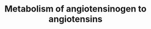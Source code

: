 ---
annotations:
- id: PW:0000002
  parent: classic metabolic pathway
  type: Pathway Ontology
  value: classic metabolic pathway
- id: PW:0001756
  parent: classic metabolic pathway
  type: Pathway Ontology
  value: peptide and protein metabolic pathway
authors:
- ReactomeTeam
- Anwesha
- Egonw
- Ryanmiller
- Fehrhart
- Eweitz
description: Angiotensinogen, a prohormone, is synthesized and secreted mainly by
  the liver but also from other tissues (reviewed in Fyhrquist and Saijonmaa 2008,
  Cat and Touyz 2011). Renin, an aspartyl protease specific for angiotensinogen, is
  secreted into the bloodstream by juxtaglomerular cells of the kidney in response
  to a drop in blood pressure. Renin cleaves angiotensinogen to yield a decapaptide,
  angiotensin I (angiotensin-1, angiotensin-(1-10)). Circulating renin can also bind
  the membrane-localized (pro)renin receptor (ATP6AP2) which increases its catalytic
  activity. After cleavage of angiotensinogen to angiotensin I by renin, two C-terminal
  amino acid residues of angiotensin I are removed by angiotensin-converting enzyme
  (ACE), located on the surface of endothelial cells, to yield angiotensin II (angiotensin-2,
  angiotensin-(1-8)), the active peptide that causes vasoconstriction, resorption
  of sodium and chloride, excretion of potassium, water retention, and aldosterone
  secretion.<br>More recently other, more tissue-localized pathways leading to angiotensin
  II and alternative derivatives of angiotensinogen have been identified (reviewed
  in Kramkowski et al. 2006, Kumar et al. 2007, Fyhrquist and Saijonmaa 2008, Becari
  et al. 2011). Chymase, cathepsin G, and cathepsin X (cathepsin Z) can each cleave
  angiotensin I to yield angiotensin II. Angiotensin-converting enzyme 2 (ACE2) cleaves
  1 amino acid residue from angiotensin I (angiotensin-(1-10)) to yield angiotensin-(1-9),
  which can be cleaved by ACE to yield angiotensin-(1-7). ACE2 can also cleave angiotensin
  II to yield angiotensin-(1-7). Neprilysin can cleave either angiotensin-(1-9) or
  angiotensin I to yield angiotensin-(1-7). Angiotensin-(1-7) binds the MAS receptor
  (MAS1, MAS proto-oncogene) and, interestingly, produces effects opposite to those
  produced by angiotensin II.<br>Aminopeptidase A (APA, ENPEP) cleaves angiotensin
  II to yield angiotensin III (angiotensin-(2-8)), which is then cleaved by aminopeptidase
  N (APN, ANPEP) yielding angiotensin IV (angiotensin-(3-8)). Angiotensin IV binds
  the AT4 receptor (AT4R, IRAP, LNPEP, oxytocinase).<br>Inhibitors of renin (e.g.
  aliskiren) and ACE (e.g. lisinopril, ramipril) are currently used to treat hypertension
  (reviewed in Gerc et al. 2009, Verdecchia et al. 2010,  Alreja and Joseph 2011).  View
  original pathway at [http://www.reactome.org/PathwayBrowser/#DIAGRAM=2022377 Reactome].
last-edited: 2021-05-22
organisms:
- Homo sapiens
redirect_from:
- /index.php/Pathway:WP2729
- /instance/WP2729
revision: null
schema-jsonld:
- '@context': https://schema.org/
  '@id': https://wikipathways.github.io/pathways/WP2729.html
  '@type': Dataset
  creator:
    '@type': Organization
    name: WikiPathways
  description: Angiotensinogen, a prohormone, is synthesized and secreted mainly by
    the liver but also from other tissues (reviewed in Fyhrquist and Saijonmaa 2008,
    Cat and Touyz 2011). Renin, an aspartyl protease specific for angiotensinogen,
    is secreted into the bloodstream by juxtaglomerular cells of the kidney in response
    to a drop in blood pressure. Renin cleaves angiotensinogen to yield a decapaptide,
    angiotensin I (angiotensin-1, angiotensin-(1-10)). Circulating renin can also
    bind the membrane-localized (pro)renin receptor (ATP6AP2) which increases its
    catalytic activity. After cleavage of angiotensinogen to angiotensin I by renin,
    two C-terminal amino acid residues of angiotensin I are removed by angiotensin-converting
    enzyme (ACE), located on the surface of endothelial cells, to yield angiotensin
    II (angiotensin-2, angiotensin-(1-8)), the active peptide that causes vasoconstriction,
    resorption of sodium and chloride, excretion of potassium, water retention, and
    aldosterone secretion.<br>More recently other, more tissue-localized pathways
    leading to angiotensin II and alternative derivatives of angiotensinogen have
    been identified (reviewed in Kramkowski et al. 2006, Kumar et al. 2007, Fyhrquist
    and Saijonmaa 2008, Becari et al. 2011). Chymase, cathepsin G, and cathepsin X
    (cathepsin Z) can each cleave angiotensin I to yield angiotensin II. Angiotensin-converting
    enzyme 2 (ACE2) cleaves 1 amino acid residue from angiotensin I (angiotensin-(1-10))
    to yield angiotensin-(1-9), which can be cleaved by ACE to yield angiotensin-(1-7).
    ACE2 can also cleave angiotensin II to yield angiotensin-(1-7). Neprilysin can
    cleave either angiotensin-(1-9) or angiotensin I to yield angiotensin-(1-7). Angiotensin-(1-7)
    binds the MAS receptor (MAS1, MAS proto-oncogene) and, interestingly, produces
    effects opposite to those produced by angiotensin II.<br>Aminopeptidase A (APA,
    ENPEP) cleaves angiotensin II to yield angiotensin III (angiotensin-(2-8)), which
    is then cleaved by aminopeptidase N (APN, ANPEP) yielding angiotensin IV (angiotensin-(3-8)).
    Angiotensin IV binds the AT4 receptor (AT4R, IRAP, LNPEP, oxytocinase).<br>Inhibitors
    of renin (e.g. aliskiren) and ACE (e.g. lisinopril, ramipril) are currently used
    to treat hypertension (reviewed in Gerc et al. 2009, Verdecchia et al. 2010,  Alreja
    and Joseph 2011).  View original pathway at [http://www.reactome.org/PathwayBrowser/#DIAGRAM=2022377
    Reactome].
  keywords:
  - ACE(30-1232)
  - 'ACE(30-1232) '
  - ACE(30-1306)
  - ACE2(18-805)
  - ACEI pro-drugs
  - ACEIs
  - ACEIs:ACE(30-1232)
  - AGT
  - AGT(34-40)
  - AGT(34-41)
  - AGT(34-42)
  - AGT(34-43)
  - AGT(35-41)
  - AGT(36-41)
  - 'ANPEP '
  - ANPEP Dimer
  - 'AOPEP '
  - AOPEP:Zn2+
  - 'ATP6AP2 '
  - Alcohol
  - 'CES1 '
  - CES1 trimer
  - CMA1
  - 'CPA3 '
  - 'CPB1 '
  - 'CPB2 '
  - 'CTSD(65-412) '
  - 'CTSG '
  - CTSZ
  - Carboxypeptidase
  - Cathepsin G
  - Cl-
  - 'ENPEP '
  - ENPEP Dimer
  - 'GZMH '
  - H2O
  - L-Arg
  - MME
  - Prorenin-Prorenin
  - 'REN '
  - 'REN(24-406) '
  - Receptor
  - Renin
  - Renin:Prorenin
  - 'Zn2+ '
  - aliskiren
  - 'benazepril '
  - 'benazeprilat '
  - hydrolysed ACEIs
  license: CC0
  name: Metabolism of angiotensinogen to angiotensins
seo: CreativeWork
title: Metabolism of angiotensinogen to angiotensins
wpid: WP2729
---